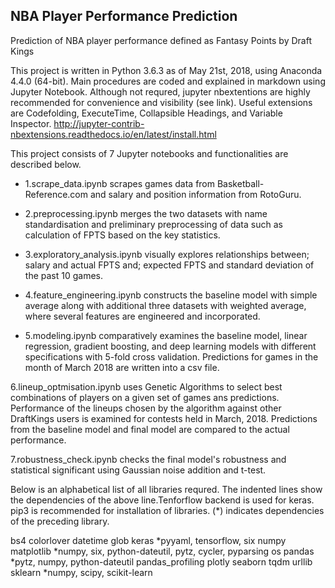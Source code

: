 ## NBA Player Performance Prediction
Prediction of NBA player performance defined as Fantasy Points by Draft Kings

This project is written in Python 3.6.3 as of May 21st, 2018, using Anaconda 4.4.0 (64-bit).
Main procedures are coded and explained in markdown using Jupyter Notebook.
Although not requred, jupyter nbextentions are highly recommended for convenience and visibility (see link).
Useful extensions are Codefolding, ExecuteTime, Collapsible Headings, and Variable Inspector.
http://jupyter-contrib-nbextensions.readthedocs.io/en/latest/install.html

This project consists of 7 Jupyter notebooks and functionalities are described below.

  * 1.scrape_data.ipynb scrapes games data from Basketball-Reference.com and salary and position information from RotoGuru.

  * 2.preprocessing.ipynb merges the two datasets with name standardisation and preliminary preprocessing of data such as calculation of FPTS based on the key statistics.

  * 3.exploratory_analysis.ipynb visually explores relationships between; salary and actual FPTS and; expected FPTS and standard deviation of the past 10 games.

  * 4.feature_engineering.ipynb constructs the baseline model with simple average along with additional three datasets with weighted average, where several features are engineered and incorporated.

  * 5.modeling.ipynb comparatively examines the baseline model, linear regression, gradient boosting, and deep learning models with different specifications with 5-fold cross validation. Predictions for games in the month of March 2018 are written into a csv file.

6.lineup_optmisation.ipynb uses Genetic Algorithms to select best combinations of players on a given set of games ans predictions. Performance of the lineups chosen by the algorithm against other DraftKings users is examined for contests held in March, 2018. Predictions from the baseline model and final model are compared to the actual performance.

7.robustness_check.ipynb checks the final model's robustness and statistical significant using Gaussian noise addition and t-test.


Below is an alphabetical list of all libraries requred. The indented lines show the dependencies of the above line.Tenforflow backend is used for keras.
pip3 is recommended for installation of libraries. (*) indicates dependencies of the preceding library.

bs4
colorlover
datetime
glob
keras
*pyyaml, tensorflow, six
numpy
matplotlib
*numpy, six, python-dateutil, pytz, cycler, pyparsing
os
pandas
*pytz, numpy, python-dateutil
pandas_profiling
plotly
seaborn
tqdm
urllib
sklearn
*numpy, scipy, scikit-learn
